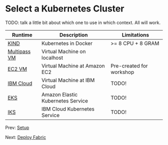 # Select a Kubernetes Cluster

TODO:  talk a little bit about which one to use in which context.  All will work.

Runtime                              | Description                       | Limitations
-------------------------------------|-----------------------------------|------------------------------
[KIND](11-kube-kind.md)              | Kubernetes in Docker              | >= 8 CPU + 8 GRAM 
[Multipass VM](12-kube-multipass.md) | Virtual Machine on localhost      | 
[EC2 VM](13-kube-ec2.md)             | Virtual Machine at Amazon EC2     | Pre-created for workshop 
[IBM Cloud](14-kube-ibmcloud.md)     | Virtual Machine at IBM Cloud      | TODO! 
[EKS](15-kube-eks.md)                | Amazon Elastic Kubernetes Service | TODO! 
[IKS](16-kube-iks.md)                | IBM Cloud Kubernetes Service      | TODO! 


Prev: [Setup](00-setup.md)

Next: [Deploy Fabric](20-fabric.md)



